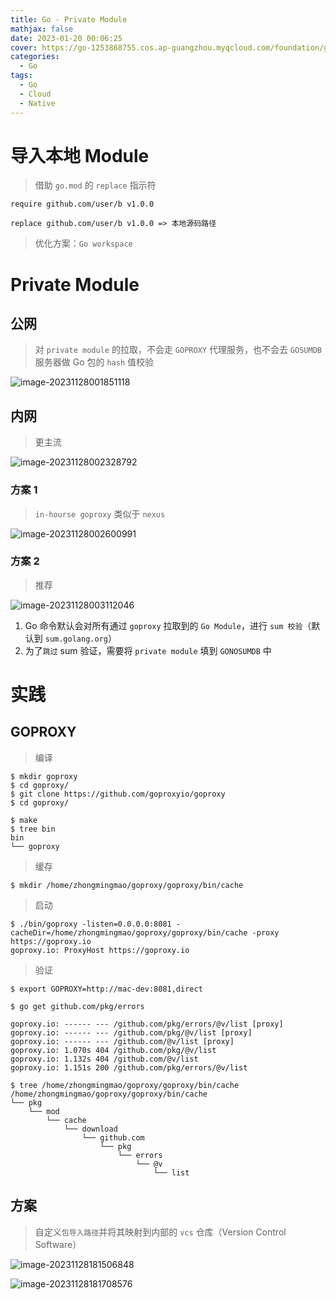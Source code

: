 ```yaml
---
title: Go - Private Module
mathjax: false
date: 2023-01-20 00:06:25
cover: https://go-1253868755.cos.ap-guangzhou.myqcloud.com/foundation/go-modules.jpeg
categories:
  - Go
tags:
  - Go
  - Cloud
  - Native
---
```


# 导入本地 Module

> 借助 `go.mod` 的 `replace` 指示符

```
require github.com/user/b v1.0.0

replace github.com/user/b v1.0.0 => 本地源码路径
```

> 优化方案：`Go workspace`

<!-- more -->

# Private Module

## 公网

> 对 `private module` 的拉取，不会走 `GOPROXY` 代理服务，也不会去 `GOSUMDB` 服务器做 Go 包的 `hash` 值校验

![image-20231128001851118](https://go-1253868755.cos.ap-guangzhou.myqcloud.com/foundation/image-20231128001851118.png)

## 内网

> 更主流

![image-20231128002328792](https://go-1253868755.cos.ap-guangzhou.myqcloud.com/foundation/image-20231128002328792.png)

### 方案 1

> `in-hourse goproxy` 类似于 `nexus`

![image-20231128002600991](https://go-1253868755.cos.ap-guangzhou.myqcloud.com/foundation/image-20231128002600991.png)

### 方案 2

> 推荐

![image-20231128003112046](https://go-1253868755.cos.ap-guangzhou.myqcloud.com/foundation/image-20231128003112046.png)

1. Go 命令默认会对所有通过 `goproxy` 拉取到的 `Go Module`，进行 `sum 校验`（默认到 `sum.golang.org`）
2. 为了`跳过` sum 验证，需要将 `private module` 填到 `GONOSUMDB` 中

# 实践

## GOPROXY

> 编译

```
$ mkdir goproxy
$ cd goproxy/
$ git clone https://github.com/goproxyio/goproxy
$ cd goproxy/

$ make
$ tree bin
bin
└── goproxy
```

> 缓存

```
$ mkdir /home/zhongmingmao/goproxy/goproxy/bin/cache
```

> 启动

```
$ ./bin/goproxy -listen=0.0.0.0:8081 -cacheDir=/home/zhongmingmao/goproxy/goproxy/bin/cache -proxy https://goproxy.io
goproxy.io: ProxyHost https://goproxy.io
```

> 验证

```shell
$ export GOPROXY=http://mac-dev:8081,direct

$ go get github.com/pkg/errors
```

```
goproxy.io: ------ --- /github.com/pkg/errors/@v/list [proxy]
goproxy.io: ------ --- /github.com/pkg/@v/list [proxy]
goproxy.io: ------ --- /github.com/@v/list [proxy]
goproxy.io: 1.070s 404 /github.com/pkg/@v/list
goproxy.io: 1.132s 404 /github.com/@v/list
goproxy.io: 1.151s 200 /github.com/pkg/errors/@v/list
```

```
$ tree /home/zhongmingmao/goproxy/goproxy/bin/cache
/home/zhongmingmao/goproxy/goproxy/bin/cache
└── pkg
    └── mod
        └── cache
            └── download
                └── github.com
                    └── pkg
                        └── errors
                            └── @v
                                └── list
```

## 方案

> 自定义`包导入路径`并将其映射到内部的 `vcs` 仓库（Version Control Software）

![image-20231128181506848](https://go-1253868755.cos.ap-guangzhou.myqcloud.com/foundation/image-20231128181506848.png)

![image-20231128181708576](https://go-1253868755.cos.ap-guangzhou.myqcloud.com/foundation/image-20231128181708576.png)



